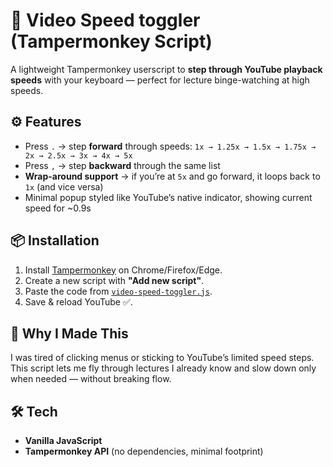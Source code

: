 # 🔁 Video Speed toggler (Tampermonkey Script)

A lightweight Tampermonkey userscript to **step through YouTube playback speeds** with your keyboard — perfect for lecture binge-watching at high speeds.

## ⚙️ Features

- Press `.` → step **forward** through speeds: `1x → 1.25x → 1.5x → 1.75x → 2x → 2.5x → 3x → 4x → 5x`
- Press `,` → step **backward** through the same list  
- **Wrap-around support** → if you’re at `5x` and go forward, it loops back to `1x` (and vice versa)  
- Minimal popup styled like YouTube’s native indicator, showing current speed for ~0.9s  

## 📦 Installation

1. Install [Tampermonkey](https://www.tampermonkey.net/) on Chrome/Firefox/Edge.
2. Create a new script with **"Add new script"**.
3. Paste the code from [`video-speed-toggler.js`](video-speed-toggler.js).
4. Save & reload YouTube ✅.

## 🧠 Why I Made This

I was tired of clicking menus or sticking to YouTube’s limited speed steps.  
This script lets me fly through lectures I already know and slow down only when needed — without breaking flow.

## 🛠️ Tech

- **Vanilla JavaScript**  
- **Tampermonkey API** (no dependencies, minimal footprint)  
